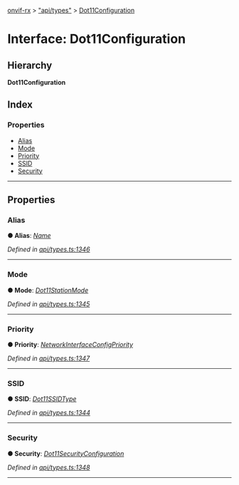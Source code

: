 [onvif-rx](../README.md) > ["api/types"](../modules/_api_types_.md) > [Dot11Configuration](../interfaces/_api_types_.dot11configuration.md)

# Interface: Dot11Configuration

## Hierarchy

**Dot11Configuration**

## Index

### Properties

* [Alias](_api_types_.dot11configuration.md#alias)
* [Mode](_api_types_.dot11configuration.md#mode)
* [Priority](_api_types_.dot11configuration.md#priority)
* [SSID](_api_types_.dot11configuration.md#ssid)
* [Security](_api_types_.dot11configuration.md#security)

---

## Properties

<a id="alias"></a>

###  Alias

**● Alias**: *[Name](../modules/_api_types_.md#name)*

*Defined in [api/types.ts:1346](https://github.com/patrickmichalina/onvif-rx/blob/1596479/src/api/types.ts#L1346)*

___
<a id="mode"></a>

###  Mode

**● Mode**: *[Dot11StationMode](../enums/_api_types_.dot11stationmode.md)*

*Defined in [api/types.ts:1345](https://github.com/patrickmichalina/onvif-rx/blob/1596479/src/api/types.ts#L1345)*

___
<a id="priority"></a>

###  Priority

**● Priority**: *[NetworkInterfaceConfigPriority](../modules/_api_types_.md#networkinterfaceconfigpriority)*

*Defined in [api/types.ts:1347](https://github.com/patrickmichalina/onvif-rx/blob/1596479/src/api/types.ts#L1347)*

___
<a id="ssid"></a>

###  SSID

**● SSID**: *[Dot11SSIDType](../modules/_api_types_.md#dot11ssidtype)*

*Defined in [api/types.ts:1344](https://github.com/patrickmichalina/onvif-rx/blob/1596479/src/api/types.ts#L1344)*

___
<a id="security"></a>

###  Security

**● Security**: *[Dot11SecurityConfiguration](_api_types_.dot11securityconfiguration.md)*

*Defined in [api/types.ts:1348](https://github.com/patrickmichalina/onvif-rx/blob/1596479/src/api/types.ts#L1348)*

___

